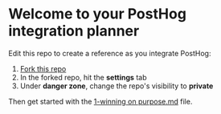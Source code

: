 # Welcome to your PostHog integration planner

Edit this repo to create a reference as you integrate PostHog:

1. [Fork this repo](https://github.com/PostHog/posthog-integration-planner/fork)
2. In the forked repo, hit the **settings** tab
3. Under **danger zone**, change the repo's visibility to **private**

Then get started with the [1-winning on purpose.md](1-winning%20on%20purpose.md) file.

